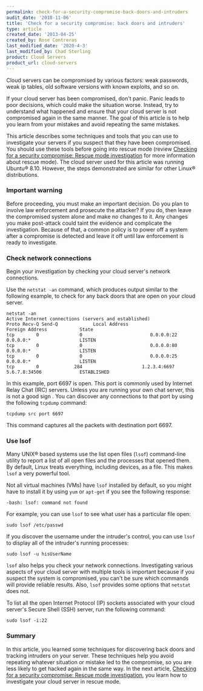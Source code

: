 ```yaml
---
permalink: check-for-a-security-compromise-back-doors-and-intruders
audit_date: '2018-11-06'
title: 'Check for a security compromise: back doors and intruders'
type: article
created_date: '2013-04-25'
created_by: Rose Contreras
last_modified_date: '2020-4-3'
last_modified_by: Chad Sterling
product: Cloud Servers
product_url: cloud-servers
---
```


Cloud servers can be compromised by various factors: weak passwords, weak ip tables, old software versions with known exploits, and so on.

If your cloud server has been compromised, don't panic. Panic leads to poor decisions, which could make the situation worse. Instead, try to understand what happened and ensure that your cloud server is not compromised again in the same manner. The goal of this article is to help you learn from your mistakes and avoid repeating the same mistakes.

This article describes some techniques and tools that you can use to investigate your servers if you suspect that they have been compromised. You should use these tools before going into rescue mode (review [Checking for a security compromise: Rescue mode investigation](https://docs-ospc.rackspace.com/support/how-to/cloud-servers/check-for-a-security-compromise-rescue-mode-investigation) for more information about rescue mode). The cloud server used for this article was running Ubuntu&reg; 8.10. However, the steps demonstrated are similar for other Linux&reg; distributions.

### Important warning

Before proceeding, you must make an important decision. Do you plan to involve law enforcement and prosecute the attacker? If you do, then leave the compromised system alone and make no changes to it. Any changes you make post-attack could taint the evidence and complicate the investigation. Because of that, a common policy is to power off a system after a compromise is detected and leave it off until law enforcement is ready to investigate.

### Check network connections

Begin your investigation by checking your cloud server's network connections.

Use the `netstat -an` command, which produces output similar to the following example, to check for any back doors that are open on your cloud server.

    netstat -an
    Active Internet connections (servers and established)
    Proto Recv-Q Send-Q             Local Address                     Foreign Address            State
    tcp        0               0                         0.0.0.0:22                               0.0.0.0:*                  LISTEN
    tcp        0               0                         0.0.0.0:80                               0.0.0.0:*                  LISTEN
    tcp        0               0                         0.0.0.0:25                               0.0.0.0:*                  LISTEN
    tcp        0             284                      1.2.3.4:6697                           5.6.7.8:34506              ESTABLISHED

In this example, port 6697 is open. This port is commonly used by Internet Relay Chat (IRC) servers. Unless you are running your own chat server,
this is not a good sign . You can discover any connections to that port by using the following `tcpdump` command:

    tcpdump src port 6697

This command captures all the packets with destination port 6697.

### Use lsof

Many UNIX&reg; based systems use the list open files (`lsof`) command-line utility to report a list of all open files and the processes that opened them. By default, Linux treats everything, including devices, as a file. This makes `lsof` a very powerful tool.

Not all virtual machines (VMs) have `lsof` installed by default, so you might
have to install it by using `yum` or `apt-get` if you see the following
response:

    -bash: lsof: command not found

For example, you can use `lsof` to see what user has a particular file open:

    sudo lsof /etc/passwd

If you discover the username under the intruder's control, you can use `lsof` to display all of the intruder's running processes:

    sudo lsof -u hisUserName

`lsof` also helps you check your network connections. Investigating various aspects of your cloud server with multiple tools is important because if you suspect the system is compromised, you can't be sure which commands will provide reliable results. Also, `lsof` provides some options that `netstat` does not.

To list all the open Internet Protocol (IP) sockets associated with your cloud server's Secure Shell (SSH)
server, run the following command:

    sudo lsof -i:22

### Summary

In this article, you learned some techniques for discovering back doors and tracking intruders on your server. These techniques help you avoid repeating whatever situation or mistake led to the compromise, so you are less likely to get hacked again in the same way. In the next article, [Checking for a security compromise: Rescue mode investigation](https://docs-ospc.rackspace.com/support/how-to/cloud-servers/check-for-a-security-compromise-rescue-mode-investigation), you learn how to investigate your cloud server in rescue mode.
